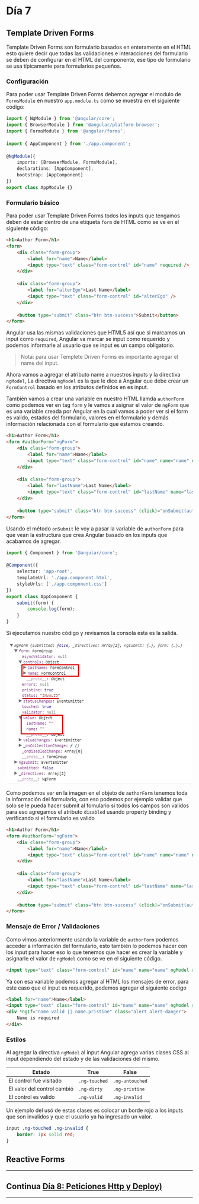 # Día 7

## Template Driven Forms

Template Driven Forms son formulario basados en enteramente en el HTML esto quiere decir que todas las validaciones e interacciones del formulario se deben de configurar en el HTML del componente, ese tipo de formulario se usa típicamente para formularios pequeños.

### Configuración

Para poder usar Template Driven Forms debemos agregar el modulo de `FormsModule` en nuestro `app.module.ts` como se muestra en el siguiente código:

```typescript
import { NgModule } from '@angular/core';
import { BrowserModule } from '@angular/platform-browser';
import { FormsModule } from '@angular/forms';

import { AppComponent } from './app.component';

@NgModule({
	imports: [BrowserModule, FormsModule],
	declarations: [AppComponent],
	bootstrap: [AppComponent]
})
export class AppModule {}
```

### Formulario básico

Para poder usar Template Driven Forms todos los inputs que tengamos deben de estar dentro de una etiqueta `form` de HTML como se ve en el siguiente código:

```html
<h1>Author Form</h1>
<form>
	<div class="form-group">
		<label for="name">Name</label>
		<input type="text" class="form-control" id="name" required />
	</div>

	<div class="form-group">
		<label for="alterEgo">Last Name</label>
		<input type="text" class="form-control" id="alterEgo" />
	</div>

	<button type="submit" class="btn btn-success">Submit</button>
</form>
```

Angular usa las mismas validaciones que HTML5 así que si marcamos un input como `required`, Angular va marcar se input como requerido y podemos informarle al usuario que se input es un campo obligatorio.

> Nota: para usar Templete Driven Forms es importante agregar el name del input.

Ahora vamos a agregar el atributo name a nuestros inputs y la directiva `ngModel`, La directiva `ngModel` es la que le dice a Angular que debe crear un `FormControl` basado en los atributos definidos en es input.

También vamos a crear una variable en nuestro HTML llamda `authorForm` como podemos ver en tag `form` y le vamos a asignar el valor de `ngForm` que es una variable creada por Angular en la cual vamos a poder ver si el form es valido, estados del formulario, valores en el formulario y demás información relacionada con el formulario que estamos creando.

```html
<h1>Author Form</h1>
<form #authorForm="ngForm">
	<div class="form-group">
		<label for="name">Name</label>
		<input type="text" class="form-control" id="name" name="name" ngModel required />
	</div>

	<div class="form-group">
		<label for="lastName">Last Name</label>
		<input type="text" class="form-control" id="lastName" name="lastName" ngModel />
	</div>

	<button type="submit" class="btn btn-success" (click)="onSubmit(authorForm)">Submit</button>
</form>
```

Usando el método `onSubmit` le voy a pasar la variable de `authorForm` para que vean la estructura que crea Angular basado en los inputs que acabamos de agregar.

```typescript
import { Component } from '@angular/core';

@Component({
	selector: 'app-root',
	templateUrl: './app.component.html',
	styleUrls: ['./app.component.css']
})
export class AppComponent {
	submit(form) {
		console.log(form);
	}
}
```

Si ejecutamos nuestro código y revisamos la consola esta es la salida.

<p align="center">
    <img src="https://raw.githubusercontent.com/arias9306/capacitacion-angular/master/img/driven-forms.jpg" alt="Driven Forms" />
</p>

Como podemos ver en la imagen en el objeto de `authorForm` tenemos toda la información del formulario, con eso podemos por ejemplo validar que solo se le pueda hacer submit al fomulario si todos los campos son validos para eso agregamos el atributo `disabled` usando property binding y verificando si el formulario es valido

```html
<h1>Author Form</h1>
<form #authorForm="ngForm">
	<div class="form-group">
		<label for="name">Name</label>
		<input type="text" class="form-control" id="name" name="name" ngModel required />
	</div>

	<div class="form-group">
		<label for="lastName">Last Name</label>
		<input type="text" class="form-control" id="lastName" name="lastName" ngModel />
	</div>

	<button type="submit" class="btn btn-success" (click)="onSubmit(authorForm)" [disabled]="!authorForm.form.valid">Submit</button>
</form>
```

### Mensaje de Error / Validaciones

Como vimos anteriormente usando la variable de `authorForm` podemos acceder a información del formulario, esto también lo podemos hacer con los input para hacer eso lo que tenemos que hacer es crear la variable y asignarle el valor de `ngModel` como se ve en el siguiente código.

```html
<input type="text" class="form-control" id="name" name="name" ngModel required #name="ngModel" />
```

Ya con esa variable podemos agregar al HTML los mensajes de error, para este caso que el input es requerido, podemos agregar el siguiente codigo

```html
<label for="name">Name</label>
<input type="text" class="form-control" id="name" name="name" ngModel required #name="ngModel" />
<div *ngIf="name.valid || name.pristine" class="alert alert-danger">
	Name is required
</div>
```

### Estilos

Al agregar la directiva `ngModel` al input Angular agrega varias clases CSS al input dependiendo del estado y de las validaciones del mismo.

| Estado                      | True          | False           |
| --------------------------- | ------------- | --------------- |
| El control fue visitado     | `.ng-touched` | `.ng-untouched` |
| El valor del control cambió | `.ng-dirty`   | `.ng-pristine`  |
| El control es valido        | `.ng-valid`   | `.ng-invalid`   |

Un ejemplo del usó de estas clases es colocar un borde rojo a los inputs que son invalidos y que el usuario ya ha ingresado un valor.

```css
input .ng-touched .ng-invalid {
	border: 1px solid red;
}
```

## Reactive Forms

---

## Continua [Día 8: Peticiones Http y Deploy)](https://github.com/arias9306/capacitacion-angular/blob/master/dia8.md)

---

